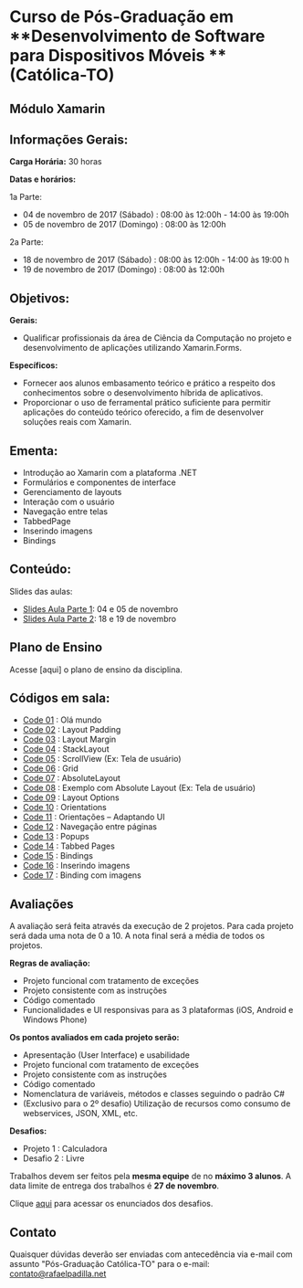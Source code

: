 # Curso de Pós-Graduação em **Desenvolvimento de Software para Dispositivos Móveis ** (Católica-TO)

## Módulo Xamarin

## Informações Gerais:

**Carga Horária:** 30 horas

**Datas e horários:** 

1a Parte:
* 04 de novembro de 2017 (Sábado)  : 08:00 às 12:00h - 14:00 às 19:00h
* 05 de novembro de 2017 (Domingo) : 08:00 às 12:00h

2a Parte:
* 18 de novembro de 2017 (Sábado)  : 08:00 às 12:00h - 14:00 às 19:00 h
* 19 de novembro de 2017 (Domingo) : 08:00 às 12:00h

## Objetivos:

**Gerais:**
* Qualificar profissionais da área de Ciência da Computação no projeto e desenvolvimento de aplicações utilizando Xamarin.Forms.

**Específicos:**
* Fornecer aos alunos embasamento teórico e prático a respeito dos conhecimentos sobre o desenvolvimento híbrida de aplicativos.
* Proporcionar o uso de ferramental prático suficiente para permitir aplicações do conteúdo teórico oferecido, a fim de desenvolver soluções reais com Xamarin.

## Ementa:
* Introdução ao Xamarin com a plataforma .NET
* Formulários e componentes de interface
* Gerenciamento de layouts
* Interação com o usuário
* Navegação entre telas
* TabbedPage
* Inserindo imagens
* Bindings

## Conteúdo: 

Slides das aulas:

* [Slides Aula Parte 1](https://github.com/rafaelpadilla/Pos-Palmas-Modulo-Xamarin/blob/master/Docs/Aula_V1%20-%20Parte%201.pdf): 04 e 05 de novembro
* [Slides Aula Parte 2](https://github.com/rafaelpadilla/Pos-Palmas-Modulo-Xamarin/blob/master/Docs/Aula_V1%20-%20Parte%202.pdf): 18 e 19 de novembro

## Plano de Ensino

Acesse [aqui] o plano de ensino da disciplina.

## Códigos em sala:

* [Code 01](https://github.com/rafaelpadilla/Pos-Palmas-Modulo-Xamarin/tree/master/Codes/Code%2001)  : Olá mundo
* [Code 02](https://github.com/rafaelpadilla/Pos-Palmas-Modulo-Xamarin/tree/master/Codes/Code%2002)  : Layout Padding
* [Code 03](https://github.com/rafaelpadilla/Pos-Palmas-Modulo-Xamarin/tree/master/Codes/Code%2003)  : Layout Margin
* [Code 04](https://github.com/rafaelpadilla/Pos-Palmas-Modulo-Xamarin/tree/master/Codes/Code%2004)  : StackLayout
* [Code 05](https://github.com/rafaelpadilla/Pos-Palmas-Modulo-Xamarin/tree/master/Codes/Code%2005)  : ScrollView (Ex: Tela de usuário)
* [Code 06](https://github.com/rafaelpadilla/Pos-Palmas-Modulo-Xamarin/tree/master/Codes/Code%2006)  : Grid
* [Code 07](https://github.com/rafaelpadilla/Pos-Palmas-Modulo-Xamarin/tree/master/Codes/Code%2007)  : AbsoluteLayout
* [Code 08](https://github.com/rafaelpadilla/Pos-Palmas-Modulo-Xamarin/tree/master/Codes/Code%2008)  : Exemplo com Absolute Layout (Ex: Tela de usuário)
* [Code 09](https://github.com/rafaelpadilla/Pos-Palmas-Modulo-Xamarin/tree/master/Codes/Code%2009)  : Layout Options
* [Code 10](https://github.com/rafaelpadilla/Pos-Palmas-Modulo-Xamarin/tree/master/Codes/Code%2010)  : Orientations
* [Code 11](https://github.com/rafaelpadilla/Pos-Palmas-Modulo-Xamarin/tree/master/Codes/Code%2011)  : Orientações – Adaptando UI 
* [Code 12](https://github.com/rafaelpadilla/Pos-Palmas-Modulo-Xamarin/tree/master/Codes/Code%2012)  : Navegação entre páginas
* [Code 13](https://github.com/rafaelpadilla/Pos-Palmas-Modulo-Xamarin/tree/master/Codes/Code%2013)  : Popups
* [Code 14](https://github.com/rafaelpadilla/Pos-Palmas-Modulo-Xamarin/tree/master/Codes/Code%2014)  : Tabbed Pages
* [Code 15](https://github.com/rafaelpadilla/Pos-Palmas-Modulo-Xamarin/tree/master/Codes/Code%2015)  : Bindings
* [Code 16](https://github.com/rafaelpadilla/Pos-Palmas-Modulo-Xamarin/tree/master/Codes/Code%2016)  : Inserindo imagens
* [Code 17](https://github.com/rafaelpadilla/Pos-Palmas-Modulo-Xamarin/tree/master/Codes/Code%2017)  : Binding com imagens


## Avaliações

A avaliação será feita através da execução de 2 projetos. Para cada projeto será dada uma nota de 0 a 10. A nota final será a média de todos os projetos.

**Regras de avaliação:**
* Projeto funcional com tratamento de exceções
* Projeto consistente com as instruções
* Código comentado
* Funcionalidades e UI responsivas para as 3 plataformas (iOS, Android e Windows Phone)

**Os pontos avaliados em cada projeto serão:**
* Apresentação (User Interface) e usabilidade
* Projeto funcional com tratamento de exceções
* Projeto consistente com as instruções
* Código comentado
* Nomenclatura de variáveis, métodos e classes seguindo o padrão C#
* (Exclusivo para o 2º desafio) Utilização de recursos como consumo de webservices, JSON, XML, etc.

**Desafios:**
* Projeto 1 : Calculadora
* Desafio 2 : Livre

Trabalhos devem ser feitos pela **mesma equipe** de no **máximo 3 alunos**.
A data limite de entrega dos trabalhos é **27 de novembro**.

Clique [aqui](https://github.com/rafaelpadilla/Pos-Palmas-Modulo-Xamarin/blob/master/Docs/Desafios.pdf) para acessar os enunciados dos desafios.

## Contato

Quaisquer dúvidas deverão ser enviadas com antecedência via e-mail com assunto "Pós-Graduação Católica-TO" para o e-mail: contato@rafaelpadilla.net 

